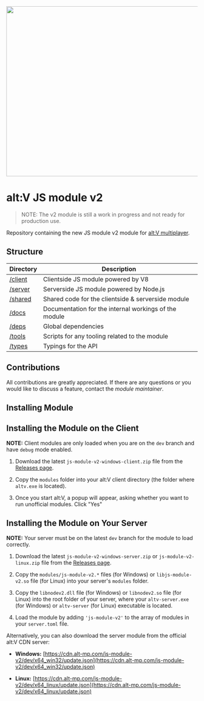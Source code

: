 <img src="https://cdn.discordapp.com/attachments/758680546506178610/1083699499882532965/image.png" height="448" width="896"/>

# alt:V JS module v2

> NOTE: The v2 module is still a work in progress and not ready for production use.

Repository containing the new JS module v2 module for [alt:V multiplayer](https://altv.mp/).

## Structure

| Directory          | Description                                           |
| ------------------ | ----------------------------------------------------- |
| [/client](/client) | Clientside JS module powered by V8                    |
| [/server](/server) | Serverside JS module powered by Node.js               |
| [/shared](/shared) | Shared code for the clientside & serverside module    |
| [/docs](/docs)     | Documentation for the internal workings of the module |
| [/deps](/deps)     | Global dependencies                                   |
| [/tools](/tools)   | Scripts for any tooling related to the module         |
| [/types](/types)   | Typings for the API                                   |

## Contributions

All contributions are greatly appreciated.
If there are any questions or you would like to discuss a feature, contact the _module maintainer_.

## Installing Module

## Installing the Module on the Client

**NOTE:** Client modules are only loaded when you are on the `dev` branch and have `debug` mode enabled.

1. Download the latest `js-module-v2-windows-client.zip` file from the [Releases page](https://github.com/altmp/altv-js-module-v2/releases/latest).

2. Copy the `modules` folder into your alt:V client directory (the folder where `altv.exe` is located).

3. Once you start alt:V, a popup will appear, asking whether you want to run unofficial modules. Click "Yes"

## Installing the Module on Your Server

**NOTE:** Your server must be on the latest `dev` branch for the module to load correctly.

1. Download the latest `js-module-v2-windows-server.zip` or `js-module-v2-linux.zip` file from the [Releases page](https://github.com/altmp/altv-js-module-v2/releases/latest).

2. Copy the `modules/js-module-v2.*` files (for Windows) or `libjs-module-v2.so` file (for Linux) into your server's `modules` folder.

3. Copy the `libnodev2.dll` file (for Windows) or `libnodev2.so` file (for Linux) into the root folder of your server, where your `altv-server.exe` (for Windows) or `altv-server` (for Linux) executable is located.

4. Load the module by adding `'js-module-v2'` to the array of modules in your `server.toml` file.

Alternatively, you can also download the server module from the official alt:V CDN server:

-   **Windows:** [https://cdn.alt-mp.com/js-module-v2/dev/x64_win32/update.json](https://cdn.alt-mp.com/js-module-v2/dev/x64_win32/update.json)

-   **Linux:** [https://cdn.alt-mp.com/js-module-v2/dev/x64_linux/update.json](https://cdn.alt-mp.com/js-module-v2/dev/x64_linux/update.json)
